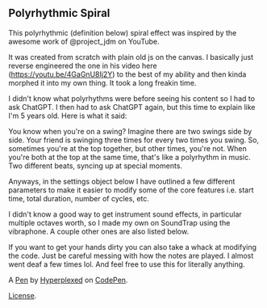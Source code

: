 Polyrhythmic Spiral
-------------------
This polyrhythmic (definition below) spiral effect was inspired by the awesome work of @project_jdm on YouTube.
  
It was created from scratch with plain old js on the canvas. I basically just reverse engineered the one in his video here (https://youtu.be/4GaGnU8Ij2Y) to the best of my ability and then kinda morphed it into my own thing. It took a long freakin time.
  
I didn't know what polyrhythms were before seeing his content so I had to ask ChatGPT. I then had to ask ChatGPT again, but this time to explain like I'm 5 years old. Here is what it said:

You know when you're on a swing? Imagine there are two swings side by side. Your friend is swinging three times for every two times you swing. So, sometimes you're at the top together, but other times, you're not. When you're both at the top at the same time, that's like a polyrhythm in music. Two different beats, syncing up at special moments.
  
Anyways, in the settings object below I have outlined a few different parameters to make it easier to modify some of the core features i.e. start time, total duration, number of cycles, etc.
  
I didn't know a good way to get instrument sound effects, in particular multiple octaves worth, so I made my own on SoundTrap using the vibraphone. A couple other ones are also listed below.
  
If you want to get your hands dirty you can also take a whack at modifying the code. Just be careful messing with how the notes are played. I almost went deaf a few times lol. And feel free to use this for literally anything.

A [Pen](https://codepen.io/Hyperplexed/pen/XWxqgGE) by [Hyperplexed](https://codepen.io/Hyperplexed) on [CodePen](https://codepen.io).

[License](https://codepen.io/license/pen/XWxqgGE).